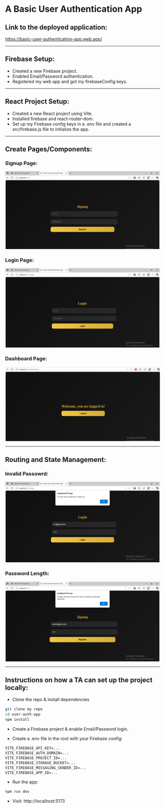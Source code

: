 # A Basic User Authentication App

## Link to the deployed application:

https://basic-user-authentication-app.web.app/

---

## Firebase Setup:

- Created a new Firebase project.
- Enabled Email/Password authentication.
- Registered my web app and got my firebaseConfig keys.

---

## React Project Setup:

- Created a new React project using Vite.
- Installed firebase and react-router-dom.
- Set up my Firebase config keys in a .env file and created a src/firebase.js file to initialize the app.

---

## Create Pages/Components:

### Signup Page:
![alt text](1.PNG)

### Login Page:
![alt text](2.PNG)

### Dashboard Page:
![alt text](3.PNG)

---

## Routing and State Management:

### Invalid Passowrd:
![alt text](4.PNG)

### Password Length:
![alt text](5.PNG)

---

## Instructions on how a TA can set up the project locally:

- Clone the repo & install dependencies
```bash
git clone my repo
cd user-auth-app
npm install
```

- Create a Firebase project & enable Email/Password login.

- Create a .env file in the root with your Firebase config:
```
VITE_FIREBASE_API_KEY=...
VITE_FIREBASE_AUTH_DOMAIN=...
VITE_FIREBASE_PROJECT_ID=...
VITE_FIREBASE_STORAGE_BUCKET=...
VITE_FIREBASE_MESSAGING_SENDER_ID=...
VITE_FIREBASE_APP_ID=...
```

- Run the app:
```bash
npm run dev
```

- Visit: http://localhost:5173